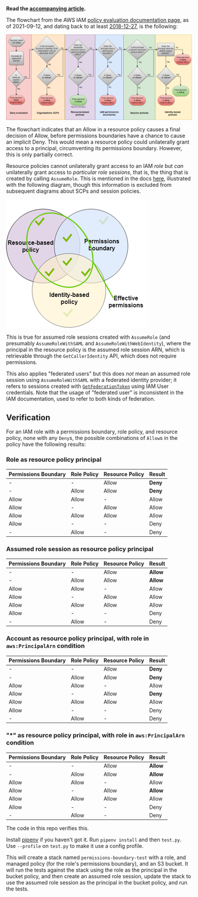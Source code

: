 **Read the [accompanying article](https://ben11kehoe.medium.com/aws-iam-permission-boundaries-has-a-caveat-that-may-surprise-you-2e8cbad2883a).**

The flowchart from the AWS IAM [policy evaluation documentation page](https://docs.aws.amazon.com/IAM/latest/UserGuide/reference_policies_evaluation-logic.html), as of 2021-09-12, and dating back to at least [2018-12-27](https://web.archive.org/web/20181227013421/https://docs.aws.amazon.com/IAM/latest/UserGuide/reference_policies_evaluation-logic.html), is the following:

![Flowchart](policy-evaluation-flowchart-20210912.png)

The flowchart indicates that an Allow in a resource policy causes a final decision of Allow, before permissions boundaries have a chance to cause an implicit Deny.
This would mean a resource policy could unilaterally grant access to a principal, circumventing its permissions boundary.
However, this is only partially correct.

Resource policies cannot unilaterally grant access to an IAM *role* but *can* unilaterally grant access to *particular role sessions*, that is, the thing that is created by calling `AssumeRole`. This is mentioned in the docs [here](https://docs.aws.amazon.com/IAM/latest/UserGuide/access_policies_boundaries.html#access_policies_boundaries-eval-logic), illustrated with the following diagram, though this information is excluded from subsequent diagrams about SCPs and session policies.

![VennDiagram](venn-diagram-20210912.png)

This is true for assumed role sessions created with `AssumeRole` (and presumably `AssumeRoleWithSAML` and `AssumeRoleWithWebIdentity`), where the principal in the resource policy is the assumed role session ARN, which is retrievable through the `GetCallerIdentity` API, which does not require permissions.

This also applies "federated users" but this does *not* mean an assumed role session using `AssumeRoleWithSAML` with a federated identity provider; it refers to sessions created with [`GetFederationToken`](https://docs.aws.amazon.com/STS/latest/APIReference/API_GetFederationToken.html) using IAM User credentials.
Note that the usage of "federated user" is inconsistent in the IAM documentation, used to refer to both kinds of federation.

## Verification

For an IAM role with a permissions boundary, role policy, and resource policy, none with any `Deny`s, the possible combinations of `Allow`s in the policy have the following results:

### Role as resource policy principal
Permissions Boundary | Role Policy | Resource Policy | Result
--- | --- | --- | ---
\- | - | Allow | **Deny**
\- | Allow | Allow | **Deny**
Allow | Allow | - | Allow
Allow | - | Allow | Allow
Allow | Allow | Allow | Allow
Allow | - | - | Deny
\- | Allow | - | Deny

### Assumed role session as resource policy principal
Permissions Boundary | Role Policy | Resource Policy | Result
--- | --- | --- | ---
\- | - | Allow | **Allow**
\- | Allow | Allow | **Allow**
Allow | Allow | - | Allow
Allow | - | Allow | Allow
Allow | Allow | Allow | Allow
Allow | - | - | Deny
\- | Allow | - | Deny

### Account as resource policy principal, with role in `aws:PrincipalArn` condition
Permissions Boundary | Role Policy | Resource Policy | Result
--- | --- | --- | ---
\- | - | Allow | **Deny**
\- | Allow | Allow | **Deny**
Allow | Allow | - | Allow
Allow | - | Allow | **Deny**
Allow | Allow | Allow | Allow
Allow | - | - | Deny
\- | Allow | - | Deny

### "*" as resource policy principal, with role in `aws:PrincipalArn` condition
Permissions Boundary | Role Policy | Resource Policy | Result
--- | --- | --- | ---
\- | - | Allow | **Allow**
\- | Allow | Allow | **Allow**
Allow | Allow | - | Allow
Allow | - | Allow | **Allow**
Allow | Allow | Allow | Allow
Allow | - | - | Deny
\- | Allow | - | Deny

The code in this repo verifies this.

Install [pipenv](https://pipenv.pypa.io/en/latest/) if you haven't got it.
Run `pipenv install` and then `test.py`.
Use `--profile` on `test.py` to make it use a config profile.

This will create a stack named `permissions-boundary-test` with a role, and managed policy (for the role's permissions boundary), and an S3 bucket.
It will run the tests against the stack using the role as the principal in the bucket policy, and then create an assumed role session, update the stack to use the assumed role session as the principal in the bucket policy, and run the tests.
